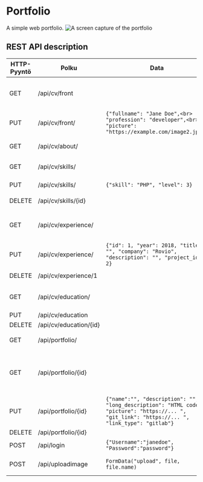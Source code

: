 # Portfolio 
A simple web portfolio.
![A screen capture of the portfolio](/img/screenshot.jpg "A screen capture of the portfolio")

## REST API description
| HTTP-Pyyntö | Polku | Data | Vastaus | 
|-------------|-------|------|---------|
| GET | /api/cv/front | | `{    "fullname": "",     "profession": "",<br> "picture": "https://example.com/image.jpg"<br>}` | |
| PUT | /api/cv/front/ | `{"fullname": "Jane Doe",<br> "profession": "developer",<br> "picture": "https://example.com/image2.jpg"}` | `{"message":"success"}` tai `{"message":"error"}` | 
| GET | /api/cv/about/ | | `{"picture": "https://... ",<br> "heading": "",<br> "description": "HTML code"}` | | 
| GET | /api/cv/skills/ | | `{[ {"id": 0, "skill": "HTML5", "level": 5}, {"id": 1, "skill": "CSS3", "level": 6 ]} ` ||
| PUT | /api/cv/skills/ | `{"skill": "PHP", "level": 3}`| `{"message":"success"}` tai `{"message": "error"}` | 
| DELETE|/api/cv/skills/{id}||`{"message":"success"}` tai `{"message":"error"}` 
|GET|/api/cv/experience/| |`{["id": 1, "year": 2018, "title": "", "company": "Rovio", "description": "", "project_id": 2},{"year":0, "title...."}]}` 
|PUT|/api/cv/experience/|`{"id": 1, "year": 2018, "title": "", "company": "Rovio", "description": "", "project_id": 2}`|`{"message":"success"}` tai `{"message":"error"}` 
DELETE|/api/cv/experience/1| |`{"message":"success"}` tai `{"message":"error"}`
GET|/api/cv/education/| |`{[ {"year": 2017, "degree": "", "title": "", "academy": "", "description":""}, {...}, {...} ]}` 
PUT|/api/cv/education|| 
DELETE|/api/cv/education/{id}|| 
GET|/api/portfolio/| |`{["id": 0, "name": "projekti 1", "desription":"", "picture": "https://..."}, {...}, {...} ]} `
GET|/api/portfolio/{id}| |`{"name":"", "description": "", "long_description":"HTML code ", "picture": "https://...", "git_link": "https://...", "link", " git_link’:’https://...’, link _type":"github / gitlab"} `
PUT|/api/portfolio/{id}|`{"name":"", "description": "", "long_description": "HTML code", "picture": "https://... ", "git_link": "https://... ", "link_type": "gitlab"}` |`{"message":"success"}` tai `{"message":"error"}`
DELETE|/api/portfolio/{id}||||| 
POST|/api/login| `{"Username":"janedoe", "Password":"password"}` | `{"Message":"Success"}` or `{"Message":"Error"}`
POST|/api/uploadimage|`FormData("upload", file, file.name)`| `{"Message":"Success"}` or `{"Message":"<Error generated by PHP>"}`